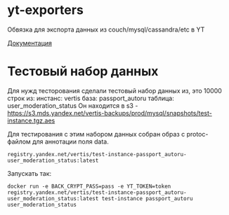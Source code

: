 # yt-exporters

Обвязка для экспорта данных из couch/mysql/cassandra/etc в YT

[Документация](https://wiki.yandex-team.ru/vertis-admin/storage/perelivka-v-yt)

# Тестовый набор данных

Для нужд тесторования сделали тестовый набор данных из, это 10000 строк из:
инстанс: vertis
база: passport_autoru
таблица: user_moderation_status
Он находится в s3 - https://s3.mds.yandex.net/vertis-backups/prod/mysql/snapshots/test-instance.tgz.aes

Для тестирования с этим набором данных собран образ с protoc-файлом для аннотации поля data.
```
registry.yandex.net/vertis/test-instance-passport_autoru-user_moderation_status:latest
```

Запускать так:
```
docker run -e BACK_CRYPT_PASS=pass -e YT_TOKEN=token registry.yandex.net/vertis/test-instance-passport_autoru-user_moderation_status:latest test-instance passport_autoru user_moderation_status
```
